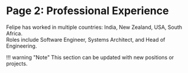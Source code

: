 # Page 2: Professional Experience

Felipe has worked in multiple countries: India, New Zealand, USA, South Africa.  
Roles include Software Engineer, Systems Architect, and Head of Engineering.

!!! warning "Note"
    This section can be updated with new positions or projects.
